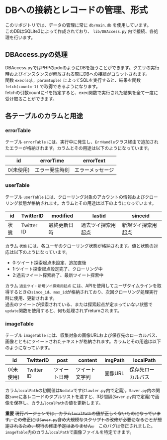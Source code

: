 # DBへの接続とレコードの管理、形式

このリポジトリでは、データの管理に常に `db/main.db` を使用しています。  
このDBはSQLite3によって作成されており、 `lib/DBAccess.py` 内で接続、各処理を行います。  

## DBAccess.pyの処理

DBAccess.pyではPHPのpdoのようにDBを扱うことができます。クエリの実行時およびインスタンスが解放される際にDBへの接続がコミットされます。  
関数 `exec(sql, paramtuple)` によってSQLを実行すると、結果を関数 `fetch(count=-1)` で取得できるようになります。  
fetchの引数countに-1を指定すると、exec関数で実行された結果を全て一度に受け取ることができます。  

## 各テーブルのカラムと用途

### errorTable

テーブル `errorTable` には、実行中に発生し、`ErrHandle`クラス経由で追加されたエラーが格納されます。カラムとその用途は以下のようになっています。

|id|errorTime|errorText|
|-|-|-|
|0(未使用)|エラー発生時刻|エラーメッセージ|

### userTable

テーブル `userTable` には、クローリング対象のアカウントの情報およびクローリング状態が格納されます。カラムとその用途は以下のようになっています。  

|id|TwitterID|modified|lastid|sinceid|
|-|-|-|-|-|
|状態|Twitter ID|最終更新日時|過去ツイ探索用起点|新規ツイ探索用起点|

カラム `状態` には、各ユーザのクローリング状態が格納されます。値と状態の対応は以下のようになっています。  

 * 0:ツイート探索起点未設定、追加直後
 * 1:ツイート探索起点設定完了、クローリング中
 * 2:過去ツイート探索終了、最新ツイート探索中

カラム `過去ツイ・新規ツイ探索用起点` には、APIを使用してユーザタイムラインを取得するときの`since_id`、`max_id`が格納されており、次回クローリング処理実行時に使用、更新されます。  
過去のツイートが探索されている、または探索起点が定まっていない状態で`update`関数を使用すると、何も処理されずreturnされます。  

### imageTable

テーブル `imageTable` には、収集対象の画像URLおよび保存先のローカルパス、画像とともにツイートされたテキストが格納されます。カラムとその用途は以下のようになっています。 

|id|TwitterID|post|content|imgPath|localPath|
|-|-|-|-|-|-|
|0(未使用)|Twitter ID|ツイート日時|ツイート文字列|画像URL|保存先ローカルパス|

カラム`localPath`の初期値は`Nodata`です(`Clawler.py`内で定義)。`Saver.py`内の関数`save`に各レコードのタプルリストを渡すと、3秒間隔(`Saver.py`内で定義)で画像を保存し、カラム`localPath`の値を更新します。  

**重要** ~~現行バージョンでは、カラム`localPath`の値が正しくないものになっています。この修正には`Saver.py`含め大規模なスクリプトの改修が必要になることが想定されるため、現行の修正予定はありません。~~　このバグは修正されました。`imageTable`内のカラム`localPath`で画像ファイルを特定できます。  